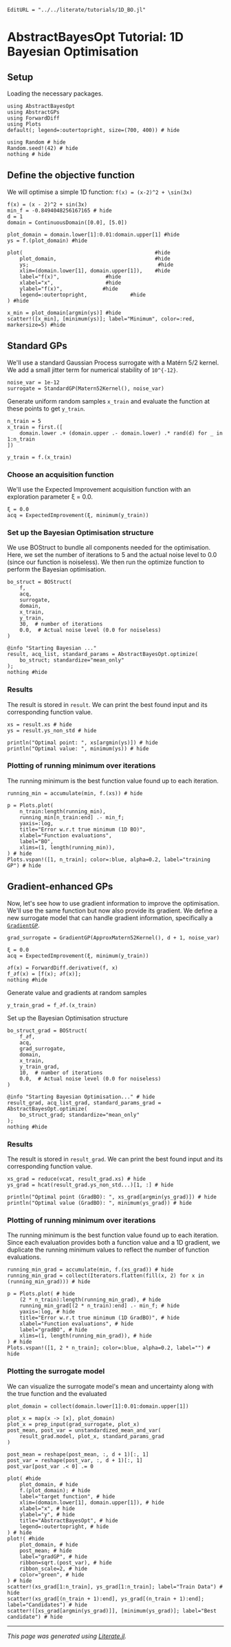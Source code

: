 ```@meta
EditURL = "../../literate/tutorials/1D_BO.jl"
```

# AbstractBayesOpt Tutorial: 1D Bayesian Optimisation

## Setup

Loading the necessary packages.

````@example 1D_BO
using AbstractBayesOpt
using AbstractGPs
using ForwardDiff
using Plots
default(; legend=:outertopright, size=(700, 400)) # hide

using Random # hide
Random.seed!(42) # hide
nothing # hide
````

## Define the objective function
We will optimise a simple 1D function: ``f(x) = (x-2)^2 + \sin(3x)``

````@example 1D_BO
f(x) = (x - 2)^2 + sin(3x)
min_f = -0.8494048256167165 # hide
d = 1
domain = ContinuousDomain([0.0], [5.0])

plot_domain = domain.lower[1]:0.01:domain.upper[1] #hide
ys = f.(plot_domain) #hide

plot(                                           #hide
    plot_domain,                                #hide
    ys;                                          #hide
    xlim=(domain.lower[1], domain.upper[1]),    #hide
    label="f(x)",               #hide
    xlabel="x",                 #hide
    ylabel="f(x)",             #hide
    legend=:outertopright,              #hide
) #hide

x_min = plot_domain[argmin(ys)] #hide
scatter!([x_min], [minimum(ys)]; label="Minimum", color=:red, markersize=5) #hide
````

## Standard GPs
We'll use a standard Gaussian Process surrogate with a Matérn 5/2 kernel. We add a small jitter term for numerical stability of ``10^{-12}``.

````@example 1D_BO
noise_var = 1e-12
surrogate = StandardGP(Matern52Kernel(), noise_var)
````

Generate uniform random samples `x_train` and evaluate the function at these points to get `y_train`.

````@example 1D_BO
n_train = 5
x_train = first.([
    domain.lower .+ (domain.upper .- domain.lower) .* rand(d) for _ in 1:n_train
])

y_train = f.(x_train)
````

### Choose an acquisition function
We'll use the Expected Improvement acquisition function with an exploration parameter ξ = 0.0.

````@example 1D_BO
ξ = 0.0
acq = ExpectedImprovement(ξ, minimum(y_train))
````

### Set up the Bayesian Optimisation structure
We use BOStruct to bundle all components needed for the optimisation. Here, we set the number of iterations to 5 and the actual noise level to 0.0 (since our function is noiseless).
We then run the optimize function to perform the Bayesian optimisation.

````@example 1D_BO
bo_struct = BOStruct(
    f,
    acq,
    surrogate,
    domain,
    x_train,
    y_train,
    30,  # number of iterations
    0.0,  # Actual noise level (0.0 for noiseless)
)

@info "Starting Bayesian ..."
result, acq_list, standard_params = AbstractBayesOpt.optimize(
    bo_struct; standardize="mean_only"
);
nothing #hide
````

### Results
The  result is stored in `result`. We can print the best found input and its corresponding function value.

````@example 1D_BO
xs = result.xs # hide
ys = result.ys_non_std # hide

println("Optimal point: ", xs[argmin(ys)]) # hide
println("Optimal value: ", minimum(ys)) # hide
````

### Plotting of running minimum over iterations
The running minimum is the best function value found up to each iteration.

````@example 1D_BO
running_min = accumulate(min, f.(xs)) # hide

p = Plots.plot(
    n_train:length(running_min),
    running_min[n_train:end] .- min_f;
    yaxis=:log,
    title="Error w.r.t true minimum (1D BO)",
    xlabel="Function evaluations",
    label="BO",
    xlims=(1, length(running_min)),
) # hide
Plots.vspan!([1, n_train]; color=:blue, alpha=0.2, label="training GP") # hide
````

## Gradient-enhanced GPs
Now, let's see how to use gradient information to improve the optimisation. We'll use the same function but now also provide its gradient.
We define a new surrogate model that can handle gradient information, specifically a [`GradientGP`](@ref).

````@example 1D_BO
grad_surrogate = GradientGP(ApproxMatern52Kernel(), d + 1, noise_var)

ξ = 0.0
acq = ExpectedImprovement(ξ, minimum(y_train))

∂f(x) = ForwardDiff.derivative(f, x)
f_∂f(x) = [f(x); ∂f(x)];
nothing #hide
````

Generate value and gradients at random samples

````@example 1D_BO
y_train_grad = f_∂f.(x_train)
````

Set up the Bayesian Optimisation structure

````@example 1D_BO
bo_struct_grad = BOStruct(
    f_∂f,
    acq,
    grad_surrogate,
    domain,
    x_train,
    y_train_grad,
    10,  # number of iterations
    0.0,  # Actual noise level (0.0 for noiseless)
)

@info "Starting Bayesian Optimisation..." # hide
result_grad, acq_list_grad, standard_params_grad = AbstractBayesOpt.optimize(
    bo_struct_grad; standardize="mean_only"
);
nothing #hide
````

### Results
The  result is stored in `result_grad`. We can print the best found input and its corresponding function value.

````@example 1D_BO
xs_grad = reduce(vcat, result_grad.xs) # hide
ys_grad = hcat(result_grad.ys_non_std...)[1, :] # hide

println("Optimal point (GradBO): ", xs_grad[argmin(ys_grad)]) # hide
println("Optimal value (GradBO): ", minimum(ys_grad)) # hide
````

### Plotting of running minimum over iterations
The running minimum is the best function value found up to each iteration.
Since each evaluation provides both a function value and a 1D gradient, we duplicate the running minimum values to reflect the number of function evaluations.

````@example 1D_BO
running_min_grad = accumulate(min, f.(xs_grad)) # hide
running_min_grad = collect(Iterators.flatten(fill(x, 2) for x in (running_min_grad))) # hide

p = Plots.plot( # hide
    (2 * n_train):length(running_min_grad), # hide
    running_min_grad[(2 * n_train):end] .- min_f; # hide
    yaxis=:log, # hide
    title="Error w.r.t true minimum (1D GradBO)", # hide
    xlabel="Function evaluations", # hide
    label="gradBO", # hide
    xlims=(1, length(running_min_grad)), # hide
) # hide
Plots.vspan!([1, 2 * n_train]; color=:blue, alpha=0.2, label="") # hide
````

### Plotting the surrogate model
We can visualize the surrogate model's mean and uncertainty along with the true function and the evaluated

````@example 1D_BO
plot_domain = collect(domain.lower[1]:0.01:domain.upper[1])

plot_x = map(x -> [x], plot_domain)
plot_x = prep_input(grad_surrogate, plot_x)
post_mean, post_var = unstandardized_mean_and_var(
    result_grad.model, plot_x, standard_params_grad
)

post_mean = reshape(post_mean, :, d + 1)[:, 1]
post_var = reshape(post_var, :, d + 1)[:, 1]
post_var[post_var .< 0] .= 0

plot( #hide
    plot_domain, # hide
    f.(plot_domain); # hide
    label="target function", # hide
    xlim=(domain.lower[1], domain.upper[1]), # hide
    xlabel="x", # hide
    ylabel="y", # hide
    title="AbstractBayesOpt", # hide
    legend=:outertopright, # hide
) # hide
plot!( #hide
    plot_domain, # hide
    post_mean; # hide
    label="gradGP", # hide
    ribbon=sqrt.(post_var), # hide
    ribbon_scale=2, # hide
    color="green", # hide
) # hide
scatter!(xs_grad[1:n_train], ys_grad[1:n_train]; label="Train Data") # hide
scatter!(xs_grad[(n_train + 1):end], ys_grad[(n_train + 1):end]; label="Candidates") # hide
scatter!([xs_grad[argmin(ys_grad)]], [minimum(ys_grad)]; label="Best candidate") # hide
````

---

*This page was generated using [Literate.jl](https://github.com/fredrikekre/Literate.jl).*

